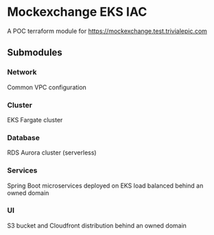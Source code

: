 # Mockexchange EKS IAC
A POC terraform module for https://mockexchange.test.trivialepic.com
## Submodules
### Network
Common VPC configuration
### Cluster
EKS Fargate cluster
### Database
RDS Aurora cluster (serverless) 
### Services
Spring Boot microservices deployed on EKS load balanced behind an owned domain 
### UI
S3 bucket and Cloudfront distribution behind an owned domain
